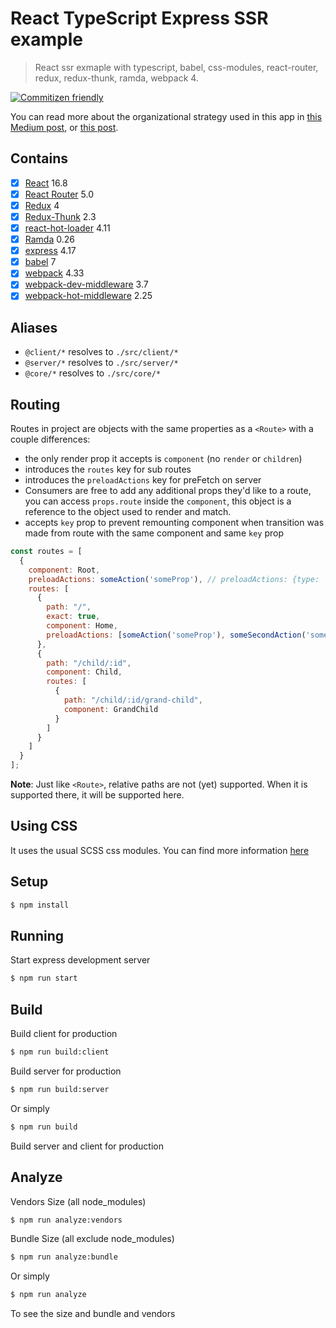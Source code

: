# React TypeScript Express SSR example

>React ssr exmaple with typescript, babel, css-modules, react-router, redux, redux-thunk, ramda, webpack 4.

[![Commitizen friendly](https://img.shields.io/badge/commitizen-friendly-brightgreen.svg)](http://commitizen.github.io/cz-cli/)

You can read more about the organizational strategy used in this app in
[this Medium post](https://medium.com/@nate_wang/feature-oriented-architecture-for-web-applications-2b48e358afb0), or
[this post](https://jaysoo.ca/2016/02/28/organizing-redux-application/).

## Contains

- [x] [React](https://facebook.github.io/react/) 16.8
- [x] [React Router](https://github.com/ReactTraining/react-router) 5.0
- [x] [Redux](https://github.com/reactjs/redux) 4
- [x] [Redux-Thunk](https://github.com/gaearon/redux-thunk) 2.3
- [x] [react-hot-loader](https://github.com/gaearon/react-hot-loader) 4.11
- [x] [Ramda](https://github.com/ramda/ramda) 0.26
- [x] [express](https://github.com/expressjs/express) 4.17
- [x] [babel](https://github.com/babel/babel) 7
- [x] [webpack](https://github.com/webpack/webpack) 4.33
- [x] [webpack-dev-middleware](https://github.com/webpack/webpack-dev-middleware) 3.7
- [x] [webpack-hot-middleware](https://github.com/webpack-contrib/webpack-hot-middleware) 2.25

## Aliases
- `@client/*` resolves to `./src/client/*`
- `@server/*` resolves to `./src/server/*`
- `@core/*` resolves to `./src/core/*`

## Routing

Routes in project are objects with the same properties as a `<Route>` with a couple differences:

- the only render prop it accepts is `component` (no `render` or `children`)
- introduces the `routes` key for sub routes
- introduces the `preloadActions` key for preFetch on server
- Consumers are free to add any additional props they'd like to a route, you can access `props.route` inside the `component`, this object is a reference to the object used to render and match.
- accepts `key` prop to prevent remounting component when transition was made from route with the same component and same `key` prop

```js
const routes = [
  {
    component: Root,
    preloadActions: someAction('someProp'), // preloadActions: {type: 'someAction', payload: someProps}
    routes: [
      {
        path: "/",
        exact: true,
        component: Home,
        preloadActions: [someAction('someProp'), someSecondAction('someProps')]
      },
      {
        path: "/child/:id",
        component: Child,
        routes: [
          {
            path: "/child/:id/grand-child",
            component: GrandChild
          }
        ]
      }
    ]
  }
];
```

**Note**: Just like `<Route>`, relative paths are not (yet) supported. When it is supported there, it will be supported here.

## Using CSS

It uses the usual SCSS css modules. You can find more information
[here](https://github.com/css-modules/css-modules)

## Setup

```bash
$ npm install
```

## Running

Start express development server

```bash
$ npm run start
```

## Build

Build client for production

```bash
$ npm run build:client
```

Build server for production

```bash
$ npm run build:server
```

Or simply

```bash
$ npm run build
```

Build server and client for production

## Analyze

Vendors Size (all node_modules)

```bash
$ npm run analyze:vendors
```

Bundle Size (all exclude node_modules)

```bash
$ npm run analyze:bundle
```

Or simply

```bash
$ npm run analyze
```

To see the size and bundle and vendors
